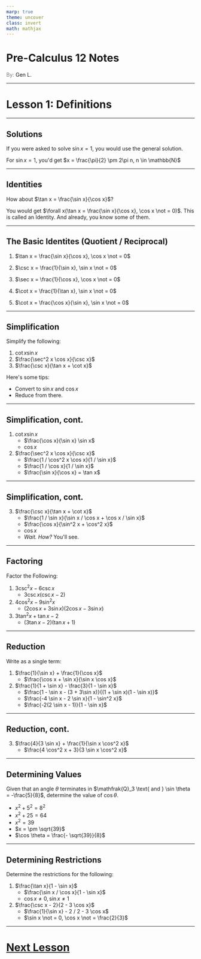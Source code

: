 ```yaml
---
marp: true
theme: uncover
class: invert
math: mathjax
---
```


# <!--fit--> Pre-Calculus 12 Notes
<span style="color:grey">By:</span> Gen L.

<!--_footer: In partnership with Hyperion University, 2024-->

---

<!--paginate: true-->

# Lesson 1: Definitions

---

## Solutions

If you were asked to solve $\sin x = 1$, you would use the general solution.

For $\sin x = 1$, you'd get $x = \frac{\pi}{2} \pm 2\pi n, n \in \mathbb{N}$

---

## Identities

How about $\tan x = \frac{\sin x}{\cos x}$?

You would get $\forall x(\tan x = \frac{\sin x}{\cos x}, \cos x \not = 0)$. 
This is called an Identity. And already, you know some of them.

---

## The Basic Identites (Quotient / Reciprocal)

1. $\tan x = \frac{\sin x}{\cos x}, \cos x \not = 0$

2. $\csc x = \frac{1}{\sin x}, \sin x \not = 0$

3. $\sec x = \frac{1}{\cos x}, \cos x \not = 0$

4. $\cot x = \frac{1}{\tan x}, \sin x \not = 0$

5. $\cot x = \frac{\cos x}{\sin x}, \sin x \not = 0$

---

## Simplification

Simplify the following:

1. $\cot x \sin x$
2. $\frac{\sec^2 x \cos x}{\csc x}$
3. $\frac{\csc x}{\tan x + \cot x}$

Here's some tips: 

* Convert to $\sin x$ and $\cos x$
* Reduce from there.

---

## Simplification, cont.

1. $\cot x \sin x$
    * $\frac{\cos x}{\sin x} \sin x$
    * $\cos x$
2. $\frac{\sec^2 x \cos x}{\csc x}$
    * $\frac{1 / \cos^2 x \cos x}{1 / \sin x}$
    * $\frac{1 / \cos x}{1 / \sin x}$
    * $\frac{\sin x}{\cos x} = \tan x$

---

## Simplification, cont.

3. $\frac{\csc x}{\tan x + \cot x}$
    * $\frac{1 / \sin x}{\sin x / \cos x + \cos x / \sin x}$
    * $\frac{\cos x}{\sin^2 x + \cos^2 x}$
    * $\cos x$ 
    * *Wait. How?* You'll see.

---

## Factoring

Factor the Following:
1. $3 \csc^2 x - 6 \csc x$
    * $3 \csc x(\csc x - 2)$
2. $4 \cos^2 x - 9 \sin^2 x$
    * $(2 \cos x + 3 \sin x)(2 \cos x - 3 \sin x)$
3. $3 \tan^2 x + \tan x - 2$
    * $(3 \tan x - 2)(\tan x + 1)$

---

## Reduction

Write as a single term:

1. $\frac{1}{\sin x} + \frac{1}{\cos x}$
    * $\frac{\cos x + \sin x}{\sin x \cos x}$
2. $\frac{1}{1 + \sin x} - \frac{3}{1 - \sin x}$
    * $\frac{1 - \sin x - (3 + 3\sin x)}{(1 + \sin x)(1 - \sin x)}$
    * $\frac{-4 \sin x - 2 \sin x}{1 - \sin^2 x}$
    * $\frac{-2(2 \sin x - 1)}{1 - \sin x}$

---

## Reduction, cont.

3. $\frac{4}{3 \sin x} + \frac{1}{\sin x \cos^2 x}$
    * $\frac{4 \cos^2 x + 3}{3 \sin x \cos^2 x}$

---

## Determining Values

Given that an angle $\theta$ terminates in $\mathfrak{Q}_3 \text{ and } \sin \theta = -\frac{5}{8}$, determine the value of $\cos \theta$.

* $x^2 + 5^2 = 8^2$
* $x^2 + 25 = 64$
* $x^2 = 39$
* $x = \pm \sqrt{39}$
* $\cos \theta = \frac{- \sqrt{39}}{8}$

---

## Determining Restrictions

Determine the restrictions for the following:
1. $\frac{\tan x}{1 - \sin x}$
    * $\frac{\sin x / \cos x}{1 - \sin x}$
    * $\cos x \not = 0, \sin x \not = 1$
2. $\frac{\csc x - 2}{2 - 3 \cos x}$
    * $\frac{1}{\sin x} - 2 / 2 - 3 \cos x$
    * $\sin x \not = 0, \cos x \not = \frac{2}{3}$

---

# [Next Lesson <i class="fa-solid fa-circle-arrow-right"></i>](Lesson%202%20(Pythagorean).html)

<link rel="stylesheet" href="https://cdnjs.cloudflare.com/ajax/libs/font-awesome/6.3.0/css/all.min.css">